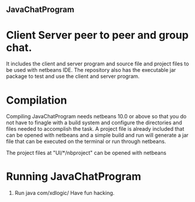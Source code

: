 ## JavaChatProgram
# Client Server peer to peer and group chat. 
It includes the client and server program and source file and project files to be used with netbeans IDE. The repository also has the executable jar package to test and use the client and server program.

# Compilation
Compiling JavaChatProgram needs netbeans 10.0 or above so that you do not have to finagle with a build system and configure the directories and files needed to accomplish the task. A project file is already included that can be opened with netbeans and a simple build and run will generate a jar file that can be executed on the terminal or run through netbeans. 

The project files at "UI/*/nbproject" can be opened with netbeans 

# Running JavaChatProgram
1. Run java com/xdlogic/
Have fun hacking.
